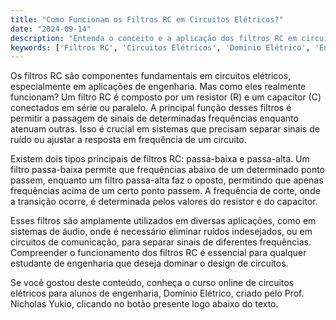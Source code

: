 ```yaml
---
title: "Como Funcionam os Filtros RC em Circuitos Elétricos?"
date: "2024-09-14"
description: "Entenda o conceito e a aplicação dos filtros RC em circuitos elétricos, uma parte essencial do módulo Domínio Elétrico Labs."
keywords: ['Filtros RC', 'Circuitos Elétricos', 'Domínio Elétrico', 'Engenharia', 'Aulas Experimentais']
---
```


Os filtros RC são componentes fundamentais em circuitos elétricos, especialmente em aplicações de engenharia. Mas como eles realmente funcionam? Um filtro RC é composto por um resistor (R) e um capacitor (C) conectados em série ou paralelo. A principal função desses filtros é permitir a passagem de sinais de determinadas frequências enquanto atenuam outras. Isso é crucial em sistemas que precisam separar sinais de ruído ou ajustar a resposta em frequência de um circuito.

Existem dois tipos principais de filtros RC: passa-baixa e passa-alta. Um filtro passa-baixa permite que frequências abaixo de um determinado ponto passem, enquanto um filtro passa-alta faz o oposto, permitindo que apenas frequências acima de um certo ponto passem. A frequência de corte, onde a transição ocorre, é determinada pelos valores do resistor e do capacitor.

Esses filtros são amplamente utilizados em diversas aplicações, como em sistemas de áudio, onde é necessário eliminar ruídos indesejados, ou em circuitos de comunicação, para separar sinais de diferentes frequências. Compreender o funcionamento dos filtros RC é essencial para qualquer estudante de engenharia que deseja dominar o design de circuitos.

Se você gostou deste conteúdo, conheça o curso online de circuitos elétricos para alunos de engenharia, Domínio Elétrico, criado pelo Prof. Nicholas Yukio, clicando no botão presente logo abaixo do texto.